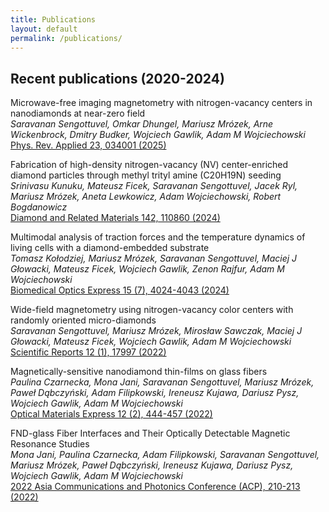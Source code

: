 ```yaml
---
title: Publications
layout: default
permalink: /publications/
---
```


<div class="publications">
<h2>Recent publications (2020-2024)</h2>

<p>Microwave-free imaging magnetometry with nitrogen-vacancy centers in nanodiamonds at near-zero field<br />
  <em>Saravanan Sengottuvel, Omkar Dhungel, Mariusz Mrózek, Arne Wickenbrock, Dmitry Budker, Wojciech Gawlik, Adam M Wojciechowski</em><br /><a href="https://doi.org/10.1103/PhysRevApplied.23.034001" target = "_blank">Phys. Rev. Applied 23, 034001 (2025)</a></p>
 
<p>Fabrication of high-density nitrogen-vacancy (NV) center-enriched diamond particles through methyl trityl amine (C20H19N) seeding<br />
  <em>Srinivasu Kunuku, Mateusz Ficek, Saravanan Sengottuvel, Jacek Ryl, Mariusz Mrózek, Aneta Lewkowicz, Adam Wojciechowski, Robert Bogdanowicz</em><br /><a href="https://doi.org/10.1016/j.diamond.2024.110860" target = "_blank">Diamond and Related Materials 142, 110860
 (2024)</a></p>
  
 <p>Multimodal analysis of traction forces and the temperature dynamics of living cells with a diamond-embedded substrate<br />
  <em>Tomasz Kołodziej, Mariusz Mrózek, Saravanan Sengottuvel, Maciej J Głowacki, Mateusz Ficek, Wojciech Gawlik, Zenon Rajfur, Adam M Wojciechowski</em><br /><a href="https://doi.org/10.1364/BOE.524293" target = "_blank">Biomedical Optics Express 15 (7), 4024-4043 (2024)</a></p>
			
<p>Wide-field magnetometry using nitrogen-vacancy color centers with randomly oriented micro-diamonds <br />
  <em>Saravanan Sengottuvel, Mariusz Mrózek, Mirosław Sawczak, Maciej J Głowacki, Mateusz Ficek, Wojciech Gawlik, Adam M Wojciechowski </em><br /><a href="https://www.nature.com/articles/s41598-022-22610-5" target = "_blank">Scientific Reports 12 (1), 17997 (2022)</a></p>

<p>Magnetically-sensitive nanodiamond thin-films on glass fibers <br />
  <em>Paulina Czarnecka, Mona Jani, Saravanan Sengottuvel, Mariusz Mrózek, Paweł Dąbczyński, Adam Filipkowski, Ireneusz Kujawa, Dariusz Pysz, Wojciech Gawlik, Adam M Wojciechowski</em><br /><a href="https://opg.optica.org/ome/fulltext.cfm?uri=ome-12-2-444&id=467920" target = "_blank">Optical Materials Express 12 (2), 444-457 (2022)</a></p>

<p>FND-glass Fiber Interfaces and Their Optically Detectable Magnetic Resonance Studies<br />
  <em>Mona Jani, Paulina Czarnecka, Adam Filipkowski, Saravanan Sengottuvel, Mariusz Mrózek, Paweł Dąbczyński, Ireneusz Kujawa, Dariusz Pysz, Wojciech Gawlik, Adam M Wojciechowski</em><br /><a href="https://ieeexplore.ieee.org/abstract/document/10088829" target = "_blank">2022 Asia Communications and Photonics Conference (ACP), 210-213 (2022)</a></p>


</div>
